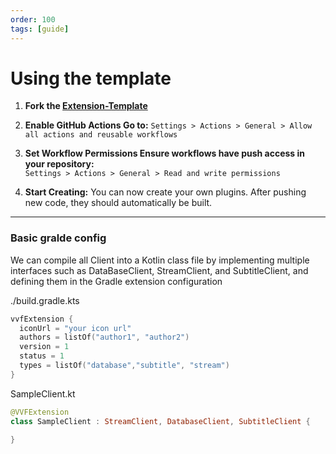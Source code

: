 ```yaml
---
order: 100
tags: [guide]
---
```


# Using the template


1. **Fork the [Extension-Template](https://github.com/jonsnow32/vivid-extension-template)**  

2. **Enable GitHub Actions Go to:** 
`Settings > Actions > General > Allow all actions and reusable workflows`

3. **Set Workflow Permissions Ensure workflows have push access in your repository:**  
`Settings > Actions > General > Read and write permissions`

4. **Start Creating:** You can now create your own plugins. After pushing new code, they should automatically be built.

---


### Basic gralde config

We can compile all Client into a Kotlin class file by implementing multiple interfaces such as DataBaseClient, StreamClient, and SubtitleClient, and defining them in the Gradle extension configuration

./build.gradle.kts
```kts
vvfExtension {
  iconUrl = "your icon url"
  authors = listOf("author1", "author2")
  version = 1
  status = 1
  types = listOf("database","subtitle", "stream")
}
```


SampleClient.kt
```kt
@VVFExtension
class SampleClient : StreamClient, DatabaseClient, SubtitleClient {

}
```